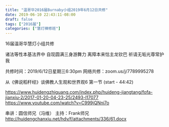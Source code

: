 ```yaml
---
title: "温哥华2016届Burnaby小组2019年6月12日共修"
date: 2019-06-10 22:43:11-08:00
draft: false
tags: ["2016届"]
categories: ["慧灯禅修班"]
---
```

16届温哥华慧灯小组共修

诸法等性本基法界中
自现圆满三身游舞力
离障本来怙主龙钦巴
祈请无垢光尊常护我

共修时间：2019/6/12日星期三6:30pm
网络共修：zoom.us/j/7789995278

 从《佛说稻秆经》谈佛教人生观和世界观6  第一节 (start - 44:42)

https://www.huidengzhiguang.com/index.php/huideng-jiangtang/fofa-jianxiu-2/2017-01-20-04-23-25/2493-l17077
https://www.youtube.com/watch?v=C999jQNni7o

串讲：圆信师兄（冯维）
主持：Frank师兄
 http://huidengchanxiu.net/hdv/f/attachments/336/61.docx
